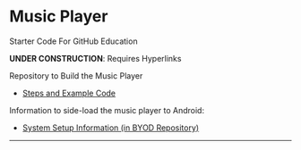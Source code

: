 # Music Player
Starter Code For GitHub Education

**UNDER CONSTRUCTION**: Requires Hyperlinks

Repository to Build the Music Player
- <a href="">Steps and Example Code</a>

Information to side-load the music player to Android:
- <a href="">System Setup Information (in BYOD Repository)</a>

---
